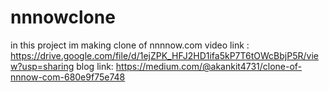 # nnnowclone
in this project im making clone of nnnnow.com
video link : https://drive.google.com/file/d/1ejZPK_HFJ2HD1ifa5kP7T6tOWcBbjP5R/view?usp=sharing
blog link: https://medium.com/@akankit4731/clone-of-nnnow-com-680e9f75e748
